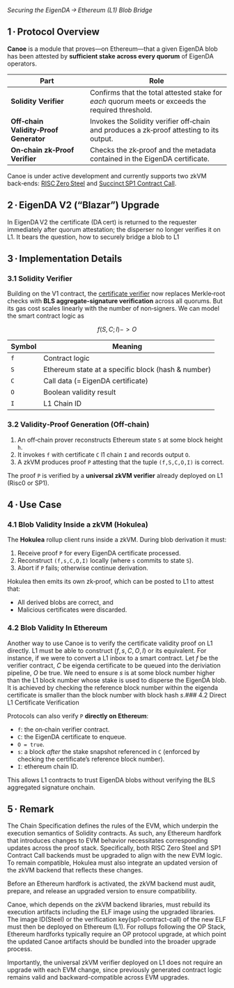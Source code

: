 *Securing the EigenDA → Ethereum (L1) Blob Bridge*

## 1 · Protocol Overview  

**Canoe** is a module that proves—on Ethereum—that a given EigenDA blob has been attested by **sufficient stake across every quorum** of EigenDA operators.

| Part | Role |
|-------|------|
| **Solidity Verifier** | Confirms that the total attested stake for *each* quorum meets or exceeds the required threshold. |
| **Off‑chain Validity‑Proof Generator** | Invokes the Solidity verifier off‑chain and produces a zk‑proof attesting to its output. |
| **On‑chain zk‑Proof Verifier** | Checks the zk‑proof and the metadata contained in the EigenDA certificate. |

Canoe is under active development and currently supports two zkVM back‑ends: [RISC Zero Steel](https://risczero.com/steel) and [Succinct SP1 Contract Call](https://github.com/succinctlabs/sp1-contract-call).


## 2 · EigenDA V2 (“Blazar”) Upgrade  

In EigenDA V2 the certificate (DA cert) is returned to the requester immediately after quorum attestation; the disperser no longer verifies it on L1. It bears the question, how to securely bridge a blob to L1


## 3 · Implementation Details  

### 3.1 Solidity Verifier
Building on the V1 contract, the [certificate verifier](https://github.com/Layr-Labs/eigenda/blob/ee092f345dfbc37fce3c02f99a756ff446c5864a/contracts/src/periphery/cert/v2/EigenDACertVerifierV2.sol#L120) now replaces Merkle‑root checks with **BLS aggregate‑signature verification** across all quorums. But its gas cost scales linearly with the number of non‑signers. We can model the smart contract logic as

$$ f(S, C; I) -> O $$

| Symbol | Meaning |
|--------|---------|
| `f` | Contract logic |
| `S` | Ethereum state at a specific block (hash & number) |
| `C` | Call data (= EigenDA certificate) |
| `O` | Boolean validity result |
| `I` | L1 Chain ID |

### 3.2 Validity‑Proof Generation (Off‑chain)  

1. An off‑chain prover reconstructs Ethereum state `S` at some block height `h`.  
2. It invokes `f` with certificate `C` l1 chain `I` and records output `O`.  
3. A zkVM produces proof `P` attesting that the tuple `(f,S,C,O,I)` is correct.

The proof `P` is verified by a **universal zkVM verifier** already deployed on L1 (Risc0 or SP1).

## 4 · Use Case

### 4.1 Blob Validity Inside a zkVM (Hokulea)

The **Hokulea** rollup client runs inside a zkVM. During blob derivation it must:

1. Receive proof `P` for every EigenDA certificate processed.  
2. Reconstruct `(f,s,C,O,I)` locally (where `s` commits to state `S`).  
3. Abort if `P` fails; otherwise continue derivation.  

Hokulea then emits its own zk‑proof, which can be posted to L1 to attest that:

* All derived blobs are correct, and  
* Malicious certificates were discarded.

### 4.2 Blob Validity In Ethereum

Another way to use Canoe is to verify the certificate validity proof on L1 directly. L1 must be able to construct $(f, s, C, O, I)$ or its equivalent. For instance, if we were to convert a L1 inbox to a smart contract. Let $f$ be the verifier contract, $C$ be eigenda certificate to be queued into the deriviation pipeline, $O$ be true. We need to ensure $s$ is at some block number higher than the L1 block number whose stake is used to disperse the EigenDA blob. It is achieved by checking the reference block number within the eigenda certificate is smaller than the block number with block hash $s$.### 4.2 Direct L1 Certificate Verification  

Protocols can also verify `P` **directly on Ethereum**:

* `f`: the on‑chain verifier contract.  
* `C`: the EigenDA certificate to enqueue.  
* `O = true`.  
* `s`: a block *after* the stake snapshot referenced in `C` (enforced by checking the certificate’s reference block number).
* `I`: ethereum chain ID.  

This allows L1 contracts to trust EigenDA blobs without verifying the BLS aggregated signature onchain.

## 5 · Remark

The Chain Specification defines the rules of the EVM, which underpin the execution semantics of Solidity contracts. As such, any Ethereum hardfork that introduces changes to EVM behavior necessitates corresponding updates across the proof stack. Specifically, both RISC Zero Steel and SP1 Contract Call backends must be upgraded to align with the new EVM logic. To remain compatible, Hokulea must also integrate an updated version of the zkVM backend that reflects these changes.

Before an Ethereum hardfork is activated, the zkVM backend must audit, prepare, and release an upgraded version to ensure compatibility.

Canoe, which depends on the zkVM backend libraries, must rebuild its execution artifacts including the ELF image using the upgraded libraries. The image ID(Steel) or the verification key(sp1-contract-call) of the new ELF must then be deployed on Ethereum (L1). For rollups following the OP Stack, Ethereum hardforks typically require an OP protocol upgrade, at which point the updated Canoe artifacts should be bundled into the broader upgrade process.

Importantly, the universal zkVM verifier deployed on L1 does not require an upgrade with each EVM change, since previously generated contract logic remains valid and backward-compatible across EVM upgrades.